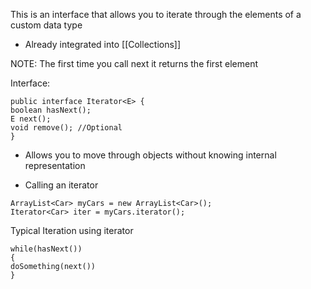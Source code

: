 This is an interface that allows you to iterate through the elements of a custom data type
- Already integrated into [[Collections]]

NOTE: The first time you call next it returns the first element

Interface:
```
public interface Iterator<E> {
boolean hasNext();
E next();
void remove(); //Optional
}
```

- Allows you to move through objects without knowing internal representation

- Calling an iterator
```
ArrayList<Car> myCars = new ArrayList<Car>();
Iterator<Car> iter = myCars.iterator();
```

Typical Iteration using iterator
```
while(hasNext())
{
doSomething(next())
}
```

